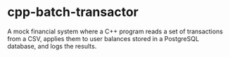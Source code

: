# cpp-batch-transactor
A mock financial system where a C++ program reads a set of transactions from a CSV, applies them to user balances stored in a PostgreSQL database, and logs the results.
